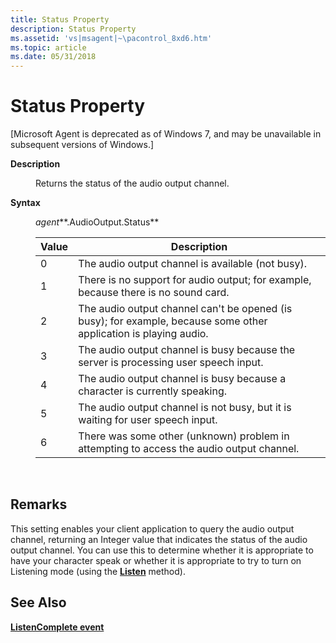```yaml
---
title: Status Property
description: Status Property
ms.assetid: 'vs|msagent|~\pacontrol_8xd6.htm'
ms.topic: article
ms.date: 05/31/2018
---
```


# Status Property

\[Microsoft Agent is deprecated as of Windows 7, and may be unavailable in subsequent versions of Windows.\]

<dl> <dt>

<span id="Description"></span><span id="description"></span><span id="DESCRIPTION"></span>**Description**
</dt> <dd>

Returns the status of the audio output channel.

</dd> <dt>

<span id="Syntax"></span><span id="syntax"></span><span id="SYNTAX"></span>**Syntax**
</dt> <dd>

*agent***.AudioOutput.Status**



| Value | Description                                                                                                       |
|-------|-------------------------------------------------------------------------------------------------------------------|
| 0     | The audio output channel is available (not busy).                                                                 |
| 1     | There is no support for audio output; for example, because there is no sound card.                                |
| 2     | The audio output channel can't be opened (is busy); for example, because some other application is playing audio. |
| 3     | The audio output channel is busy because the server is processing user speech input.                              |
| 4     | The audio output channel is busy because a character is currently speaking.                                       |
| 5     | The audio output channel is not busy, but it is waiting for user speech input.                                    |
| 6     | There was some other (unknown) problem in attempting to access the audio output channel.                          |



 

</dd> </dl>

## Remarks

This setting enables your client application to query the audio output channel, returning an Integer value that indicates the status of the audio output channel. You can use this to determine whether it is appropriate to have your character speak or whether it is appropriate to try to turn on Listening mode (using the [**Listen**](listen-method.md) method).

## See Also

[**ListenComplete event**](listencomplete-event.md)


 

 




